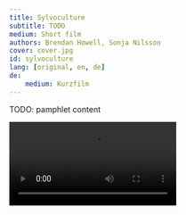 ```yaml
---
title: Sylvoculture
subtitle: TODO
medium: Short film
authors: Brendan Howell, Sonja Nilsson
cover: cover.jpg
id: sylvoculture
lang: [original, en, de]
de:
    medium: Kurzfilm
---
```


TODO: pamphlet content

<video src="/{{ id }}/TheGreatRewilding_1080_5oct2024.mp4" controls></video>
